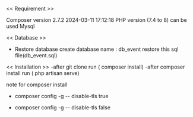<< Requirement >>

Composer version 2.7.2 2024-03-11 17:12:18
PHP version (7.4 to 8) can be used
Mysql 



<< Database >>

- Restore database
    create database name : db_event
    restore this sql file(db_event.sql)


<< Installation >>
-after git clone
    run ( composer install)
-after composer install
    run ( php artisan serve)




note for composer install 


- composer config -g -- disable-tls true

- composer config -g -- disable-tls false
